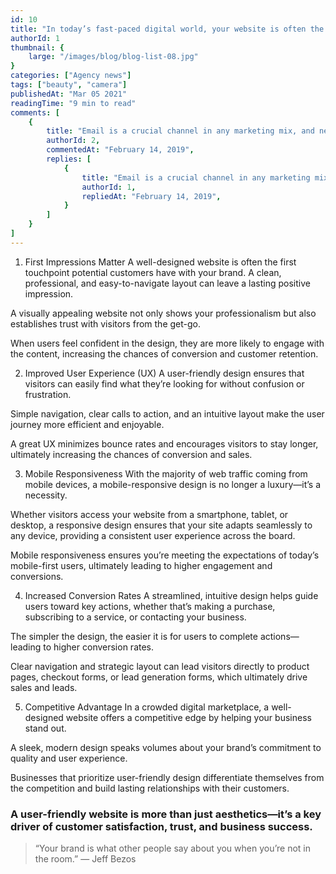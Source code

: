 ```yaml
---
id: 10
title: "In today’s fast-paced digital world, your website is often the first point of contact between your business and potential customers. A user-friendly design plays a pivotal role in shaping the first impression and determining whether visitors stay or leave. Whether you’re running an eCommerce store or a service-based business, investing in great website design can be the difference between thriving or struggling in the competitive online space."
authorId: 1
thumbnail: {
	large: "/images/blog/blog-list-08.jpg" 
}
categories: ["Agency news"]
tags: ["beauty", "camera"]
publishedAt: "Mar 05 2021"
readingTime: "9 min to read"
comments: [
	{
		title: "Email is a crucial channel in any marketing mix, and never has this been truer than for today’s entrepreneur. Curious what to say.",
		authorId: 2,
		commentedAt: "February 14, 2019",
		replies: [
			{
				title: "Email is a crucial channel in any marketing mix, and never has this been truer than for today’s entrepreneur. Curious what to say.",
				authorId: 1,
				repliedAt: "February 14, 2019",
			}
		]
	}
]
---
```


1. First Impressions Matter
A well-designed website is often the first touchpoint potential customers have with your brand. A clean, professional, and easy-to-navigate layout can leave a lasting positive impression.

A visually appealing website not only shows your professionalism but also establishes trust with visitors from the get-go.

When users feel confident in the design, they are more likely to engage with the content, increasing the chances of conversion and customer retention.

2. Improved User Experience (UX)
A user-friendly design ensures that visitors can easily find what they’re looking for without confusion or frustration.

Simple navigation, clear calls to action, and an intuitive layout make the user journey more efficient and enjoyable.

A great UX minimizes bounce rates and encourages visitors to stay longer, ultimately increasing the chances of conversion and sales.

3. Mobile Responsiveness
With the majority of web traffic coming from mobile devices, a mobile-responsive design is no longer a luxury—it’s a necessity.

Whether visitors access your website from a smartphone, tablet, or desktop, a responsive design ensures that your site adapts seamlessly to any device, providing a consistent user experience across the board.

Mobile responsiveness ensures you’re meeting the expectations of today’s mobile-first users, ultimately leading to higher engagement and conversions.

4. Increased Conversion Rates
A streamlined, intuitive design helps guide users toward key actions, whether that’s making a purchase, subscribing to a service, or contacting your business.

The simpler the design, the easier it is for users to complete actions—leading to higher conversion rates.

Clear navigation and strategic layout can lead visitors directly to product pages, checkout forms, or lead generation forms, which ultimately drive sales and leads.

5. Competitive Advantage
In a crowded digital marketplace, a well-designed website offers a competitive edge by helping your business stand out.

A sleek, modern design speaks volumes about your brand’s commitment to quality and user experience.

Businesses that prioritize user-friendly design differentiate themselves from the competition and build lasting relationships with their customers.

### A user-friendly website is more than just aesthetics—it’s a key driver of customer satisfaction, trust, and business success.

> “Your brand is what other people say about you when you’re not in the room.” — Jeff Bezos
